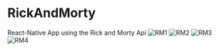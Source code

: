 # RickAndMorty
React-Native App using the Rick and Morty Api
![RM1](https://user-images.githubusercontent.com/84020433/192175818-2d9b35b3-ca1f-42d5-8cbd-74ba66438844.PNG)
![RM2](https://user-images.githubusercontent.com/84020433/192175821-1973b4f6-beb3-44c6-97a2-dab57357d971.PNG)
![RM3](https://user-images.githubusercontent.com/84020433/192175823-1be67e95-91ed-4ebb-984c-4d6305ec3a85.PNG)
![RM4](https://user-images.githubusercontent.com/84020433/192175824-a02a93f9-9eb8-4c23-b157-df8412c4270e.PNG)
